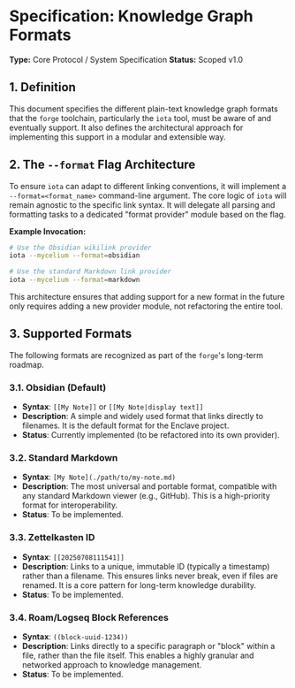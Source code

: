 # Specification: Knowledge Graph Formats

**Type:** Core Protocol / System Specification
**Status:** Scoped v1.0

## 1. Definition

This document specifies the different plain-text knowledge graph formats that the `forge` toolchain, particularly the `iota` tool, must be aware of and eventually support. It also defines the architectural approach for implementing this support in a modular and extensible way.

## 2. The `--format` Flag Architecture

To ensure `iota` can adapt to different linking conventions, it will implement a `--format=<format_name>` command-line argument. The core logic of `iota` will remain agnostic to the specific link syntax. It will delegate all parsing and formatting tasks to a dedicated "format provider" module based on the flag.

**Example Invocation:**
```bash
# Use the Obsidian wikilink provider
iota --mycelium --format=obsidian

# Use the standard Markdown link provider
iota --mycelium --format=markdown
```
This architecture ensures that adding support for a new format in the future only requires adding a new provider module, not refactoring the entire tool.

## 3. Supported Formats

The following formats are recognized as part of the `forge`'s long-term roadmap.

### 3.1. Obsidian (Default)
-   **Syntax**: `[[My Note]]` or `[[My Note|display text]]`
-   **Description**: A simple and widely used format that links directly to filenames. It is the default format for the Enclave project.
-   **Status**: Currently implemented (to be refactored into its own provider).

### 3.2. Standard Markdown
-   **Syntax**: `[My Note](./path/to/my-note.md)`
-   **Description**: The most universal and portable format, compatible with any standard Markdown viewer (e.g., GitHub). This is a high-priority format for interoperability.
-   **Status**: To be implemented.

### 3.3. Zettelkasten ID
-   **Syntax**: `[[20250708111541]]`
-   **Description**: Links to a unique, immutable ID (typically a timestamp) rather than a filename. This ensures links never break, even if files are renamed. It is a core pattern for long-term knowledge durability.
-   **Status**: To be implemented.

### 3.4. Roam/Logseq Block References
-   **Syntax**: `((block-uuid-1234))`
-   **Description**: Links directly to a specific paragraph or "block" within a file, rather than the file itself. This enables a highly granular and networked approach to knowledge management.
-   **Status**: To be implemented.
